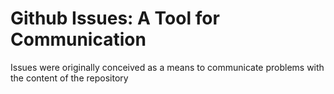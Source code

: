 # Github Issues: A Tool for Communication

Issues were originally conceived as a means to communicate problems with the content of the repository
